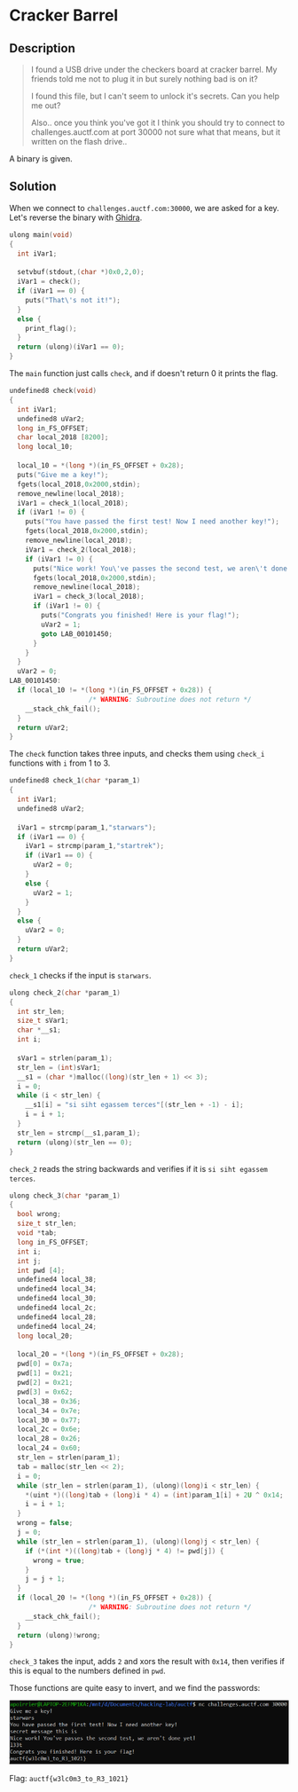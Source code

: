 # Cracker Barrel

## Description

> I found a USB drive under the checkers board at cracker barrel. My friends told me not to plug it in but surely nothing bad is on it?
> 
> I found this file, but I can't seem to unlock it's secrets. Can you help me out?
> 
> Also.. once you think you've got it I think you should try to connect to challenges.auctf.com at port 30000 not sure what that means, but it written on the flash drive..

A binary is given.

## Solution

When we connect to `challenges.auctf.com:30000`, we are asked for a key. Let's reverse the binary with [Ghidra](https://ghidra-sre.org/).

```c
ulong main(void)
{
  int iVar1;
  
  setvbuf(stdout,(char *)0x0,2,0);
  iVar1 = check();
  if (iVar1 == 0) {
    puts("That\'s not it!");
  }
  else {
    print_flag();
  }
  return (ulong)(iVar1 == 0);
}
```

The `main` function just calls `check`, and if doesn't return 0 it prints the flag. 

```c
undefined8 check(void)
{
  int iVar1;
  undefined8 uVar2;
  long in_FS_OFFSET;
  char local_2018 [8200];
  long local_10;
  
  local_10 = *(long *)(in_FS_OFFSET + 0x28);
  puts("Give me a key!");
  fgets(local_2018,0x2000,stdin);
  remove_newline(local_2018);
  iVar1 = check_1(local_2018);
  if (iVar1 != 0) {
    puts("You have passed the first test! Now I need another key!");
    fgets(local_2018,0x2000,stdin);
    remove_newline(local_2018);
    iVar1 = check_2(local_2018);
    if (iVar1 != 0) {
      puts("Nice work! You\'ve passes the second test, we aren\'t done yet!");
      fgets(local_2018,0x2000,stdin);
      remove_newline(local_2018);
      iVar1 = check_3(local_2018);
      if (iVar1 != 0) {
        puts("Congrats you finished! Here is your flag!");
        uVar2 = 1;
        goto LAB_00101450;
      }
    }
  }
  uVar2 = 0;
LAB_00101450:
  if (local_10 != *(long *)(in_FS_OFFSET + 0x28)) {
                    /* WARNING: Subroutine does not return */
    __stack_chk_fail();
  }
  return uVar2;
}
```

The `check` function takes three inputs, and checks them using `check_i` functions with `i` from 1 to 3. 

```c
undefined8 check_1(char *param_1)
{
  int iVar1;
  undefined8 uVar2;
  
  iVar1 = strcmp(param_1,"starwars");
  if (iVar1 == 0) {
    iVar1 = strcmp(param_1,"startrek");
    if (iVar1 == 0) {
      uVar2 = 0;
    }
    else {
      uVar2 = 1;
    }
  }
  else {
    uVar2 = 0;
  }
  return uVar2;
}
```

`check_1` checks if the input is `starwars`.

```c
ulong check_2(char *param_1)
{
  int str_len;
  size_t sVar1;
  char *__s1;
  int i;
  
  sVar1 = strlen(param_1);
  str_len = (int)sVar1;
  __s1 = (char *)malloc((long)(str_len + 1) << 3);
  i = 0;
  while (i < str_len) {
    __s1[i] = "si siht egassem terces"[(str_len + -1) - i];
    i = i + 1;
  }
  str_len = strcmp(__s1,param_1);
  return (ulong)(str_len == 0);
}
```

`check_2` reads the string backwards and verifies if it is `si siht egassem terces`.

```c
ulong check_3(char *param_1)
{
  bool wrong;
  size_t str_len;
  void *tab;
  long in_FS_OFFSET;
  int i;
  int j;
  int pwd [4];
  undefined4 local_38;
  undefined4 local_34;
  undefined4 local_30;
  undefined4 local_2c;
  undefined4 local_28;
  undefined4 local_24;
  long local_20;
  
  local_20 = *(long *)(in_FS_OFFSET + 0x28);
  pwd[0] = 0x7a;
  pwd[1] = 0x21;
  pwd[2] = 0x21;
  pwd[3] = 0x62;
  local_38 = 0x36;
  local_34 = 0x7e;
  local_30 = 0x77;
  local_2c = 0x6e;
  local_28 = 0x26;
  local_24 = 0x60;
  str_len = strlen(param_1);
  tab = malloc(str_len << 2);
  i = 0;
  while (str_len = strlen(param_1), (ulong)(long)i < str_len) {
    *(uint *)((long)tab + (long)i * 4) = (int)param_1[i] + 2U ^ 0x14;
    i = i + 1;
  }
  wrong = false;
  j = 0;
  while (str_len = strlen(param_1), (ulong)(long)j < str_len) {
    if (*(int *)((long)tab + (long)j * 4) != pwd[j]) {
      wrong = true;
    }
    j = j + 1;
  }
  if (local_20 != *(long *)(in_FS_OFFSET + 0x28)) {
                    /* WARNING: Subroutine does not return */
    __stack_chk_fail();
  }
  return (ulong)!wrong;
}
```

`check_3` takes the input, adds `2` and xors the result with `0x14`, then verifies if this is equal to the numbers defined in `pwd`.

Those functions are quite easy to invert, and we find the passwords:

![cracker](../images/cracker_barrel.png)


Flag: `auctf{w3lc0m3_to_R3_1021}`